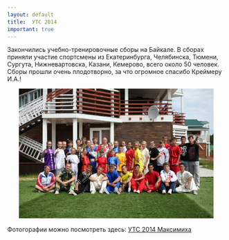 ```yaml
---
layout: default
title:  УТС 2014
important: true
---
```


Закончились учебно-тренировочные сборы на Байкале. В сборах приняли участие спортсмены из Екатеринбурга, Челябинска, Тюмени, Сургута, Нижневартовска, Казани, Кемерово, всего около 50 человек. Сборы прошли очень плодотворно, за что огромное спасибо Креймеру И.А.!
<center><img src='/huabao/ren/Maximiha2014.jpg' width='450'></center>

Фотогорафии можно посмотреть здесь: [УТС 2014 Максимиха](/huabao/#276006224/456578)
